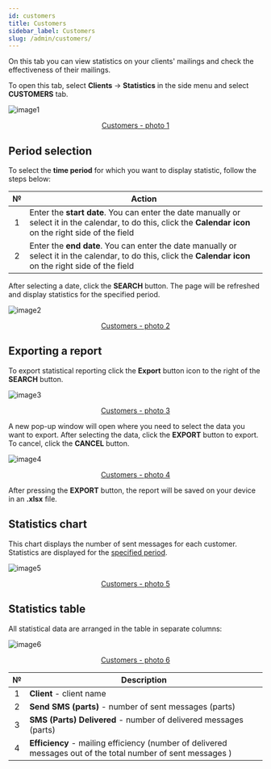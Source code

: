 ```yaml
---
id: customers
title: Customers
sidebar_label: Customers
slug: /admin/customers/
---
```


On this tab you can view statistics on your clients' mailings and check the effectiveness of their mailings.

To open this tab, select **Clients** → **Statistics** in the side menu and select **CUSTOMERS** tab.

![image1](/img/en/admin_statistics_customers/image1.png "Customers") <center><u>Customers - photo 1</u></center>

## Period selection

To select the **time period** for which you want to display statistic, follow the steps below:

|  №  | Action |
| :-: | ------ |
| 1 | Enter the **start date**. You can enter the date manually or select it in the calendar, to do this, click the **Calendar icon** on the right side of the field |
| 2 | Enter the **end date**. You can enter the date manually or select it in the calendar, to do this, click the **Calendar icon** on the right side of the field |

After selecting a date, click the **SEARCH** button. The page will be refreshed and display statistics for the specified period.

![image2](/img/en/admin_statistics_customers/image2.png "Customers") <center><u>Customers - photo 2</u></center>

## Exporting a report

To export statistical reporting click the **Export** button icon to the right of the **SEARCH** button.

![image3](/img/en/admin_statistics_customers/image3.png "Customers") <center><u>Customers - photo 3</u></center>

A new pop-up window will open where you need to select the data you want to export. After selecting the data, click the **EXPORT** button to export. To cancel, click the **CANCEL** button.

![image4](/img/en/admin_statistics_customers/image4.png "Customers") <center><u>Customers - photo 4</u></center>

After pressing the **EXPORT** button, the report will be saved on your device in an **.xlsx** file.

## Statistics chart

This chart displays the number of sent messages for each customer. Statistics are displayed for the [specified period](#period-selection).

![image5](/img/en/admin_statistics_customers/image5.png "Customers") <center><u>Customers - photo 5</u></center>

## Statistics table

All statistical data are arranged in the table in separate columns:

![image6](/img/en/admin_statistics_customers/image6.png "Customers") <center><u>Customers - photo 6</u></center>

|  №  | Description |
| :-: | ----------- |
| 1 | **Client** - client name |
| 2 | **Send SMS (parts)** - number of sent messages (parts) |
| 3 | **SMS (Parts) Delivered** - number of delivered messages (parts) |
| 4 | **Efficiency** - mailing efficiency (number of delivered messages out of the total number of sent messages ) |
